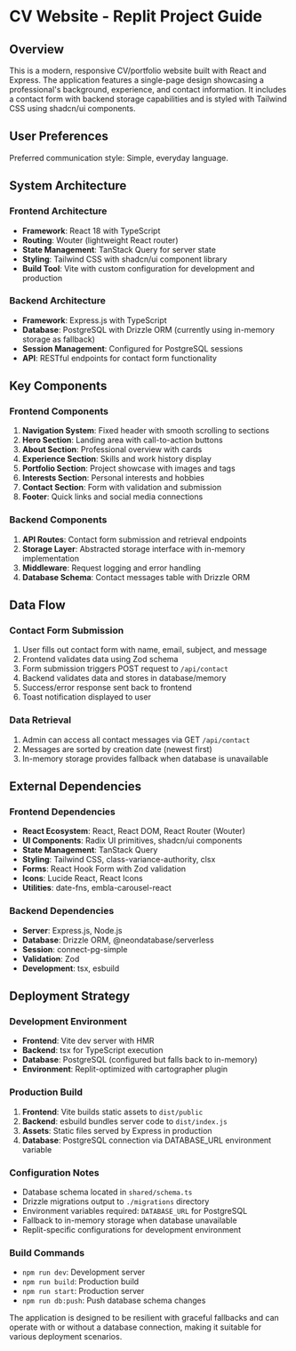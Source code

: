 # CV Website - Replit Project Guide

## Overview

This is a modern, responsive CV/portfolio website built with React and Express. The application features a single-page design showcasing a professional's background, experience, and contact information. It includes a contact form with backend storage capabilities and is styled with Tailwind CSS using shadcn/ui components.

## User Preferences

Preferred communication style: Simple, everyday language.

## System Architecture

### Frontend Architecture
- **Framework**: React 18 with TypeScript
- **Routing**: Wouter (lightweight React router)
- **State Management**: TanStack Query for server state
- **Styling**: Tailwind CSS with shadcn/ui component library
- **Build Tool**: Vite with custom configuration for development and production

### Backend Architecture
- **Framework**: Express.js with TypeScript
- **Database**: PostgreSQL with Drizzle ORM (currently using in-memory storage as fallback)
- **Session Management**: Configured for PostgreSQL sessions
- **API**: RESTful endpoints for contact form functionality

## Key Components

### Frontend Components
1. **Navigation System**: Fixed header with smooth scrolling to sections
2. **Hero Section**: Landing area with call-to-action buttons
3. **About Section**: Professional overview with cards
4. **Experience Section**: Skills and work history display
5. **Portfolio Section**: Project showcase with images and tags
6. **Interests Section**: Personal interests and hobbies
7. **Contact Section**: Form with validation and submission
8. **Footer**: Quick links and social media connections

### Backend Components
1. **API Routes**: Contact form submission and retrieval endpoints
2. **Storage Layer**: Abstracted storage interface with in-memory implementation
3. **Middleware**: Request logging and error handling
4. **Database Schema**: Contact messages table with Drizzle ORM

## Data Flow

### Contact Form Submission
1. User fills out contact form with name, email, subject, and message
2. Frontend validates data using Zod schema
3. Form submission triggers POST request to `/api/contact`
4. Backend validates data and stores in database/memory
5. Success/error response sent back to frontend
6. Toast notification displayed to user

### Data Retrieval
1. Admin can access all contact messages via GET `/api/contact`
2. Messages are sorted by creation date (newest first)
3. In-memory storage provides fallback when database is unavailable

## External Dependencies

### Frontend Dependencies
- **React Ecosystem**: React, React DOM, React Router (Wouter)
- **UI Components**: Radix UI primitives, shadcn/ui components
- **State Management**: TanStack Query
- **Styling**: Tailwind CSS, class-variance-authority, clsx
- **Forms**: React Hook Form with Zod validation
- **Icons**: Lucide React, React Icons
- **Utilities**: date-fns, embla-carousel-react

### Backend Dependencies
- **Server**: Express.js, Node.js
- **Database**: Drizzle ORM, @neondatabase/serverless
- **Session**: connect-pg-simple
- **Validation**: Zod
- **Development**: tsx, esbuild

## Deployment Strategy

### Development Environment
- **Frontend**: Vite dev server with HMR
- **Backend**: tsx for TypeScript execution
- **Database**: PostgreSQL (configured but falls back to in-memory)
- **Environment**: Replit-optimized with cartographer plugin

### Production Build
1. **Frontend**: Vite builds static assets to `dist/public`
2. **Backend**: esbuild bundles server code to `dist/index.js`
3. **Assets**: Static files served by Express in production
4. **Database**: PostgreSQL connection via DATABASE_URL environment variable

### Configuration Notes
- Database schema located in `shared/schema.ts`
- Drizzle migrations output to `./migrations` directory
- Environment variables required: `DATABASE_URL` for PostgreSQL
- Fallback to in-memory storage when database unavailable
- Replit-specific configurations for development environment

### Build Commands
- `npm run dev`: Development server
- `npm run build`: Production build
- `npm run start`: Production server
- `npm run db:push`: Push database schema changes

The application is designed to be resilient with graceful fallbacks and can operate with or without a database connection, making it suitable for various deployment scenarios.